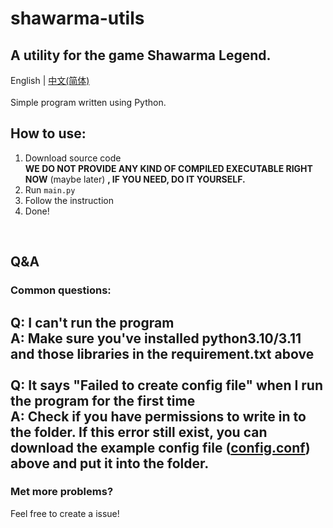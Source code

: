 # shawarma-utils
A utility for the game Shawarma Legend.
---
English | [中文(简体)](https://github.com/XxdMkbMark/shawarma-utils/blob/main/README_ZH.md) </br>
</br>
Simple program written using Python. </br>
## How to use:
1. Download source code </br>
   **WE DO NOT PROVIDE ANY KIND OF COMPILED EXECUTABLE RIGHT NOW** (maybe later) **, IF YOU NEED, DO IT YOURSELF.**
2. Run `main.py`
3. Follow the instruction
4. Done!</br>
</br>

## Q&A
### Common questions:
**Q: I can't run the program**</br>
**A: Make sure you've installed python3.10/3.11 and those libraries in the requirement.txt above** </br>
</br>
**Q: It says "Failed to create config file" when I run the program for the first time** </br>
**A: Check if you have permissions to write in to the folder. If this error still exist, you can download the example config file ([config.conf](https://raw.githubusercontent.com/XxdMkbMark/shawarma-utils/main/config.conf)) above and put it into the folder.**
---
### Met more problems?
Feel free to create a issue!